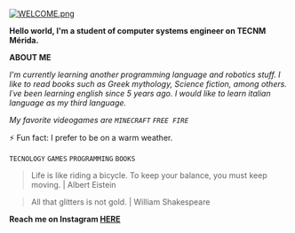 [![WELCOME.png](https://i.postimg.cc/26ZryCts/WELCOME.png)](https://postimg.cc/tZpLmGpk)

 **Hello world, I'm a student of computer systems engineer on TECNM Mérida.** 

**ABOUT ME**

*I'm currently learning another programming language and robotics stuff.
I like to read books such as Greek mythology, Science fiction, among others.
I´ve been learning english since 5 years ago. I would like to learn italian language as my third language.*

*My favorite videogames are `MINECRAFT` `FREE FIRE`*



⚡ Fun fact: I prefer to be on a warm weather.

`TECNOLOGY` `GAMES` `PROGRAMMING` `BOOKS` 
  
>Life is like riding a bicycle. To keep your balance, you must keep moving. | Albert Eistein

>All that glitters is not gold. | William Shakespeare


**Reach me on Instagram [HERE](https://www.instagram.com/angela.ch_20/)**
